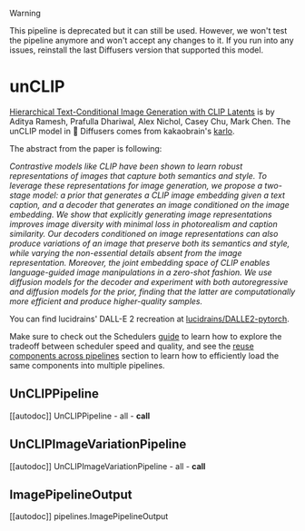 <!--Copyright 2025 The HuggingFace Team. All rights reserved.
Licensed under the Apache License, Version 2.0 (the "License"); you may not use this file except in compliance with
the License. You may obtain a copy of the License at
http://www.apache.org/licenses/LICENSE-2.0
Unless required by applicable law or agreed to in writing, software distributed under the License is distributed on
an "AS IS" BASIS, WITHOUT WARRANTIES OR CONDITIONS OF ANY KIND, either express or implied. See the License for the
specific language governing permissions and limitations under the License.
-->

> [!WARNING]
> This pipeline is deprecated but it can still be used. However, we won't test the pipeline anymore and won't accept any changes to it. If you run into any issues, reinstall the last Diffusers version that supported this model.

# unCLIP

[Hierarchical Text-Conditional Image Generation with CLIP Latents](https://huggingface.co/papers/2204.06125) is by Aditya Ramesh, Prafulla Dhariwal, Alex Nichol, Casey Chu, Mark Chen. The unCLIP model in 🤗 Diffusers comes from kakaobrain's [karlo](https://github.com/kakaobrain/karlo).

The abstract from the paper is following:

*Contrastive models like CLIP have been shown to learn robust representations of images that capture both semantics and style. To leverage these representations for image generation, we propose a two-stage model: a prior that generates a CLIP image embedding given a text caption, and a decoder that generates an image conditioned on the image embedding. We show that explicitly generating image representations improves image diversity with minimal loss in photorealism and caption similarity. Our decoders conditioned on image representations can also produce variations of an image that preserve both its semantics and style, while varying the non-essential details absent from the image representation. Moreover, the joint embedding space of CLIP enables language-guided image manipulations in a zero-shot fashion. We use diffusion models for the decoder and experiment with both autoregressive and diffusion models for the prior, finding that the latter are computationally more efficient and produce higher-quality samples.*

You can find lucidrains' DALL-E 2 recreation at [lucidrains/DALLE2-pytorch](https://github.com/lucidrains/DALLE2-pytorch).

<Tip>

Make sure to check out the Schedulers [guide](../../using-diffusers/schedulers) to learn how to explore the tradeoff between scheduler speed and quality, and see the [reuse components across pipelines](../../using-diffusers/loading#reuse-a-pipeline) section to learn how to efficiently load the same components into multiple pipelines.

</Tip>

## UnCLIPPipeline
[[autodoc]] UnCLIPPipeline
	- all
	- __call__

## UnCLIPImageVariationPipeline
[[autodoc]] UnCLIPImageVariationPipeline
	- all
	- __call__

## ImagePipelineOutput
[[autodoc]] pipelines.ImagePipelineOutput

